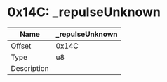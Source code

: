 # 0x14C: _repulseUnknown

| Name | _repulseUnknown |
| ----| ------------ |
| Offset | 0x14C |
| Type | u8 |
| Description |  |<br>

